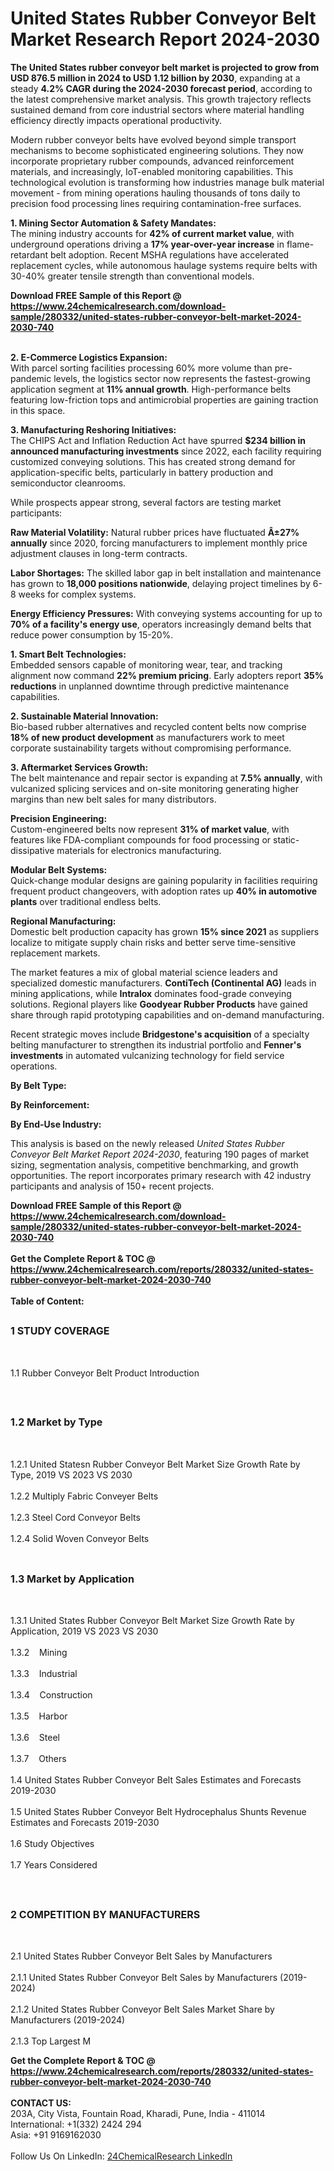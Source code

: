 <h1>United States Rubber Conveyor Belt  Market Research Report 2024-2030</h1><p><strong>The United States rubber conveyor belt market is projected to grow from USD 876.5 million in 2024 to USD 1.12 billion by 2030</strong>, expanding at a steady <strong>4.2% CAGR during the 2024-2030 forecast period</strong>, according to the latest comprehensive market analysis. This growth trajectory reflects sustained demand from core industrial sectors where material handling efficiency directly impacts operational productivity.</p><p>Modern rubber conveyor belts have evolved beyond simple transport mechanisms to become sophisticated engineering solutions. They now incorporate proprietary rubber compounds, advanced reinforcement materials, and increasingly, IoT-enabled monitoring capabilities. This technological evolution is transforming how industries manage bulk material movement - from mining operations hauling thousands of tons daily to precision food processing lines requiring contamination-free surfaces.</p><p><strong>1. Mining Sector Automation &amp; Safety Mandates:</strong><br>
The mining industry accounts for <strong>42% of current market value</strong>, with underground operations driving a <strong>17% year-over-year increase</strong> in flame-retardant belt adoption. Recent MSHA regulations have accelerated replacement cycles, while autonomous haulage systems require belts with 30-40% greater tensile strength than conventional models.</p><div><b>Download FREE Sample of this Report @ 
            <a href="https://www.24chemicalresearch.com/download-sample/280332/united-states-rubber-conveyor-belt-market-2024-2030-740">
            https://www.24chemicalresearch.com/download-sample/280332/united-states-rubber-conveyor-belt-market-2024-2030-740</a></b></div><br><p><strong>2. E-Commerce Logistics Expansion:</strong><br>
With parcel sorting facilities processing 60% more volume than pre-pandemic levels, the logistics sector now represents the fastest-growing application segment at <strong>11% annual growth</strong>. High-performance belts featuring low-friction tops and antimicrobial properties are gaining traction in this space.</p><p><strong>3. Manufacturing Reshoring Initiatives:</strong><br>
The CHIPS Act and Inflation Reduction Act have spurred <strong>$234 billion in announced manufacturing investments</strong> since 2022, each facility requiring customized conveying solutions. This has created strong demand for application-specific belts, particularly in battery production and semiconductor cleanrooms.</p><p>While prospects appear strong, several factors are testing market participants:</p><p><strong>Raw Material Volatility:</strong> Natural rubber prices have fluctuated <strong>Â±27% annually</strong> since 2020, forcing manufacturers to implement monthly price adjustment clauses in long-term contracts.</p><p><strong>Labor Shortages:</strong> The skilled labor gap in belt installation and maintenance has grown to <strong>18,000 positions nationwide</strong>, delaying project timelines by 6-8 weeks for complex systems.</p><p><strong>Energy Efficiency Pressures:</strong> With conveying systems accounting for up to <strong>70% of a facility's energy use</strong>, operators increasingly demand belts that reduce power consumption by 15-20%.</p><p><strong>1. Smart Belt Technologies:</strong><br>
Embedded sensors capable of monitoring wear, tear, and tracking alignment now command <strong>22% premium pricing</strong>. Early adopters report <strong>35% reductions</strong> in unplanned downtime through predictive maintenance capabilities.</p><p><strong>2. Sustainable Material Innovation:</strong><br>
Bio-based rubber alternatives and recycled content belts now comprise <strong>18% of new product development</strong> as manufacturers work to meet corporate sustainability targets without compromising performance.</p><p><strong>3. Aftermarket Services Growth:</strong><br>
The belt maintenance and repair sector is expanding at <strong>7.5% annually</strong>, with vulcanized splicing services and on-site monitoring generating higher margins than new belt sales for many distributors.</p><p><strong>Precision Engineering:</strong><br>
	Custom-engineered belts now represent <strong>31% of market value</strong>, with features like FDA-compliant compounds for food processing or static-dissipative materials for electronics manufacturing.</p><p><strong>Modular Belt Systems:</strong><br>
	Quick-change modular designs are gaining popularity in facilities requiring frequent product changeovers, with adoption rates up <strong>40% in automotive plants</strong> over traditional endless belts.</p><p><strong>Regional Manufacturing:</strong><br>
	Domestic belt production capacity has grown <strong>15% since 2021</strong> as suppliers localize to mitigate supply chain risks and better serve time-sensitive replacement markets.</p><p>The market features a mix of global material science leaders and specialized domestic manufacturers. <strong>ContiTech (Continental AG)</strong> leads in mining applications, while <strong>Intralox</strong> dominates food-grade conveying solutions. Regional players like <strong>Goodyear Rubber Products</strong> have gained share through rapid prototyping capabilities and on-demand manufacturing.</p><p>Recent strategic moves include <strong>Bridgestone's acquisition</strong> of a specialty belting manufacturer to strengthen its industrial portfolio and <strong>Fenner's investments</strong> in automated vulcanizing technology for field service operations.</p><p><strong>By Belt Type:</strong></p><p><strong>By Reinforcement:</strong></p><p><strong>By End-Use Industry:</strong></p><p>This analysis is based on the newly released <em>United States Rubber Conveyor Belt Market Report 2024-2030</em>, featuring 190 pages of market sizing, segmentation analysis, competitive benchmarking, and growth opportunities. The report incorporates primary research with 42 industry participants and analysis of 150+ recent projects.</p><div><b>Download FREE Sample of this Report @ 
            <a href="https://www.24chemicalresearch.com/download-sample/280332/united-states-rubber-conveyor-belt-market-2024-2030-740">
            https://www.24chemicalresearch.com/download-sample/280332/united-states-rubber-conveyor-belt-market-2024-2030-740</a></b></div><br><div><b>Get the Complete Report & TOC @ 
            <a href="https://www.24chemicalresearch.com/reports/280332/united-states-rubber-conveyor-belt-market-2024-2030-740">
            https://www.24chemicalresearch.com/reports/280332/united-states-rubber-conveyor-belt-market-2024-2030-740</a></b></div><br>
            <b>Table of Content:</b><p><h2><span style="font-size:16px"><strong>1 STUDY COVERAGE</strong></span></h2><br />
<p>1.1 Rubber Conveyor Belt  Product Introduction</p><br />
<h2><span style="font-size:16px"><strong>1.2 Market by Type</strong></span></h2><br />
<p>1.2.1 United Statesn Rubber Conveyor Belt  Market Size Growth Rate by Type, 2019 VS 2023 VS 2030<br /><br />
1.2.2 Multiply Fabric Conveyer Belts&nbsp;&nbsp; &nbsp;<br /><br />
1.2.3 Steel Cord Conveyor Belts<br /><br />
1.2.4 Solid Woven Conveyor Belts<br /><br />
<h2><span style="font-size:16px"><strong>1.3 Market by Application</strong></span></h2><br />
<p>1.3.1 United States Rubber Conveyor Belt  Market Size Growth Rate by Application, 2019 VS 2023 VS 2030<br /><br />
1.3.2&nbsp;&nbsp; &nbsp;Mining<br /><br />
1.3.3&nbsp;&nbsp; &nbsp;Industrial<br /><br />
1.3.4&nbsp;&nbsp; &nbsp;Construction<br /><br />
1.3.5&nbsp;&nbsp; &nbsp;Harbor<br /><br />
1.3.6&nbsp;&nbsp; &nbsp;Steel<br /><br />
1.3.7&nbsp;&nbsp; &nbsp;Others<br /><br />
1.4 United States Rubber Conveyor Belt  Sales Estimates and Forecasts 2019-2030<br /><br />
1.5 United States Rubber Conveyor Belt  Hydrocephalus Shunts Revenue Estimates and Forecasts 2019-2030<br /><br />
1.6 Study Objectives<br /><br />
1.7 Years Considered</p><br />
<h2><span style="font-size:16px"><strong>2 COMPETITION BY MANUFACTURERS</strong></span></h2><br />
<p>2.1 United States Rubber Conveyor Belt  Sales by Manufacturers<br /><br />
2.1.1 United States Rubber Conveyor Belt  Sales by Manufacturers (2019-2024)<br /><br />
2.1.2 United States Rubber Conveyor Belt  Sales Market Share by Manufacturers (2019-2024)<br /><br />
2.1.3 Top Largest M</p><div><b>Get the Complete Report & TOC @ 
            <a href="https://www.24chemicalresearch.com/reports/280332/united-states-rubber-conveyor-belt-market-2024-2030-740">
            https://www.24chemicalresearch.com/reports/280332/united-states-rubber-conveyor-belt-market-2024-2030-740</a></b></div><br><b>CONTACT US:</b><br>
            203A, City Vista, Fountain Road, Kharadi, Pune, India - 411014<br>
            International: +1(332) 2424 294<br>
            Asia: +91 9169162030 <br><br>
            Follow Us On LinkedIn: <a href="https://www.linkedin.com/company/24chemicalresearch/">24ChemicalResearch LinkedIn</a>